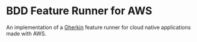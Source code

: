 # BDD Feature Runner for AWS

An implementation of a [Gherkin](https://docs.cucumber.io/gherkin/) feature runner 
for cloud native applications made with AWS.
